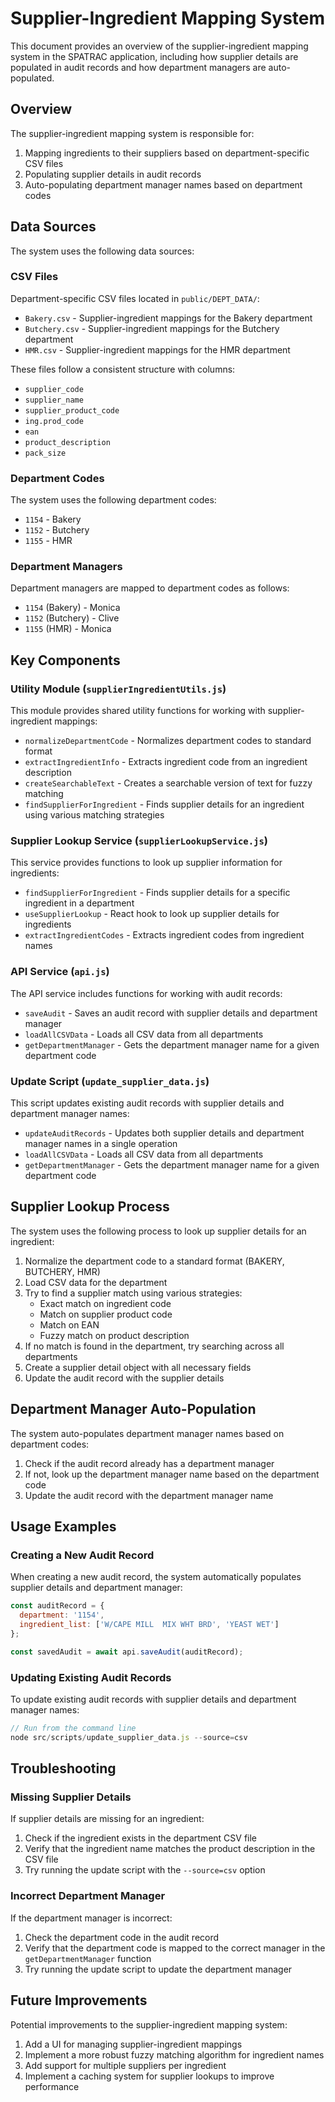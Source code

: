 # Supplier-Ingredient Mapping System

This document provides an overview of the supplier-ingredient mapping system in the SPATRAC application, including how supplier details are populated in audit records and how department managers are auto-populated.

## Overview

The supplier-ingredient mapping system is responsible for:

1. Mapping ingredients to their suppliers based on department-specific CSV files
2. Populating supplier details in audit records
3. Auto-populating department manager names based on department codes

## Data Sources

The system uses the following data sources:

### CSV Files

Department-specific CSV files located in `public/DEPT_DATA/`:

- `Bakery.csv` - Supplier-ingredient mappings for the Bakery department
- `Butchery.csv` - Supplier-ingredient mappings for the Butchery department
- `HMR.csv` - Supplier-ingredient mappings for the HMR department

These files follow a consistent structure with columns:
- `supplier_code`
- `supplier_name`
- `supplier_product_code`
- `ing.prod_code`
- `ean`
- `product_description`
- `pack_size`

### Department Codes

The system uses the following department codes:

- `1154` - Bakery
- `1152` - Butchery
- `1155` - HMR

### Department Managers

Department managers are mapped to department codes as follows:

- `1154` (Bakery) - Monica
- `1152` (Butchery) - Clive
- `1155` (HMR) - Monica

## Key Components

### Utility Module (`supplierIngredientUtils.js`)

This module provides shared utility functions for working with supplier-ingredient mappings:

- `normalizeDepartmentCode` - Normalizes department codes to standard format
- `extractIngredientInfo` - Extracts ingredient code from an ingredient description
- `createSearchableText` - Creates a searchable version of text for fuzzy matching
- `findSupplierForIngredient` - Finds supplier details for an ingredient using various matching strategies

### Supplier Lookup Service (`supplierLookupService.js`)

This service provides functions to look up supplier information for ingredients:

- `findSupplierForIngredient` - Finds supplier details for a specific ingredient in a department
- `useSupplierLookup` - React hook to look up supplier details for ingredients
- `extractIngredientCodes` - Extracts ingredient codes from ingredient names

### API Service (`api.js`)

The API service includes functions for working with audit records:

- `saveAudit` - Saves an audit record with supplier details and department manager
- `loadAllCSVData` - Loads all CSV data from all departments
- `getDepartmentManager` - Gets the department manager name for a given department code

### Update Script (`update_supplier_data.js`)

This script updates existing audit records with supplier details and department manager names:

- `updateAuditRecords` - Updates both supplier details and department manager names in a single operation
- `loadAllCSVData` - Loads all CSV data from all departments
- `getDepartmentManager` - Gets the department manager name for a given department code

## Supplier Lookup Process

The system uses the following process to look up supplier details for an ingredient:

1. Normalize the department code to a standard format (BAKERY, BUTCHERY, HMR)
2. Load CSV data for the department
3. Try to find a supplier match using various strategies:
   - Exact match on ingredient code
   - Match on supplier product code
   - Match on EAN
   - Fuzzy match on product description
4. If no match is found in the department, try searching across all departments
5. Create a supplier detail object with all necessary fields
6. Update the audit record with the supplier details

## Department Manager Auto-Population

The system auto-populates department manager names based on department codes:

1. Check if the audit record already has a department manager
2. If not, look up the department manager name based on the department code
3. Update the audit record with the department manager name

## Usage Examples

### Creating a New Audit Record

When creating a new audit record, the system automatically populates supplier details and department manager:

```javascript
const auditRecord = {
  department: '1154',
  ingredient_list: ['W/CAPE MILL  MIX WHT BRD', 'YEAST WET']
};

const savedAudit = await api.saveAudit(auditRecord);
```

### Updating Existing Audit Records

To update existing audit records with supplier details and department manager names:

```javascript
// Run from the command line
node src/scripts/update_supplier_data.js --source=csv
```

## Troubleshooting

### Missing Supplier Details

If supplier details are missing for an ingredient:

1. Check if the ingredient exists in the department CSV file
2. Verify that the ingredient name matches the product description in the CSV file
3. Try running the update script with the `--source=csv` option

### Incorrect Department Manager

If the department manager is incorrect:

1. Check the department code in the audit record
2. Verify that the department code is mapped to the correct manager in the `getDepartmentManager` function
3. Try running the update script to update the department manager

## Future Improvements

Potential improvements to the supplier-ingredient mapping system:

1. Add a UI for managing supplier-ingredient mappings
2. Implement a more robust fuzzy matching algorithm for ingredient names
3. Add support for multiple suppliers per ingredient
4. Implement a caching system for supplier lookups to improve performance

